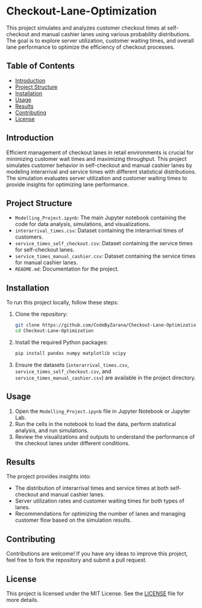 # Checkout-Lane-Optimization

This project simulates and analyzes customer checkout times at self-checkout and manual cashier lanes using various probability distributions. The goal is to explore server utilization, customer waiting times, and overall lane performance to optimize the efficiency of checkout processes.

## Table of Contents

- [Introduction](#introduction)
- [Project Structure](#project-structure)
- [Installation](#installation)
- [Usage](#usage)
- [Results](#results)
- [Contributing](#contributing)
- [License](#license)

## Introduction

Efficient management of checkout lanes in retail environments is crucial for minimizing customer wait times and maximizing throughput. This project simulates customer behavior in self-checkout and manual cashier lanes by modeling interarrival and service times with different statistical distributions. The simulation evaluates server utilization and customer waiting times to provide insights for optimizing lane performance.

## Project Structure

- `Modelling_Project.ipynb`: The main Jupyter notebook containing the code for data analysis, simulations, and visualizations.
- `interarrival_times.csv`: Dataset containing the interarrival times of customers.
- `service_times_self_checkout.csv`: Dataset containing the service times for self-checkout lanes.
- `service_times_manual_cashier.csv`: Dataset containing the service times for manual cashier lanes.
- `README.md`: Documentation for the project.

## Installation

To run this project locally, follow these steps:

1. Clone the repository:
    ```bash
    git clone https://github.com/CodeByZarana/Checkout-Lane-Optimization.git
    cd Checkout-Lane-Optimization
    ```

2. Install the required Python packages:
    ```bash
    pip install pandas numpy matplotlib scipy
    ```

3. Ensure the datasets (`interarrival_times.csv`, `service_times_self_checkout.csv`, and `service_times_manual_cashier.csv`) are available in the project directory.

## Usage

1. Open the `Modelling_Project.ipynb` file in Jupyter Notebook or Jupyter Lab.
2. Run the cells in the notebook to load the data, perform statistical analysis, and run simulations.
3. Review the visualizations and outputs to understand the performance of the checkout lanes under different conditions.

## Results

The project provides insights into:
- The distribution of interarrival times and service times at both self-checkout and manual cashier lanes.
- Server utilization rates and customer waiting times for both types of lanes.
- Recommendations for optimizing the number of lanes and managing customer flow based on the simulation results.

## Contributing

Contributions are welcome! If you have any ideas to improve this project, feel free to fork the repository and submit a pull request.

## License

This project is licensed under the MIT License. See the [LICENSE](LICENSE) file for more details.
